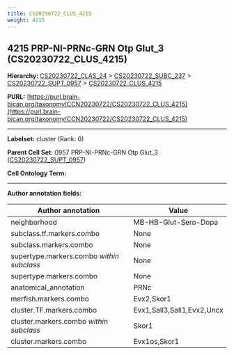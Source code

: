 ```yaml
---
title: CS20230722_CLUS_4215
weight: 4215
---
```

## 4215 PRP-NI-PRNc-GRN Otp Glut_3 (CS20230722_CLUS_4215)
<b>Hierarchy: </b>
[CS20230722_CLAS_24](../CS20230722_CLAS_24) >
[CS20230722_SUBC_237](../CS20230722_SUBC_237) >
[CS20230722_SUPT_0957](../CS20230722_SUPT_0957) >
[CS20230722_CLUS_4215](../CS20230722_CLUS_4215)

**PURL:** [https://purl.brain-bican.org/taxonomy/CCN20230722/CS20230722_CLUS_4215](https://purl.brain-bican.org/taxonomy/CCN20230722/CS20230722_CLUS_4215)

---


**Labelset:** cluster (Rank: 0)

**Parent Cell Set:** 0957 PRP-NI-PRNc-GRN Otp Glut_3 ([CS20230722_SUPT_0957](../CS20230722_SUPT_0957))



**Cell Ontology Term:** 

[MARKER GENES.]: #


---

[TRANSFERRED ANNOTATIONS.]: #


[AUTHOR ANNOTATION FIELDS.]: #


**Author annotation fields:**

| Author annotation | Value |
|-------------------|-------|
|neighborhood|MB-HB-Glut-Sero-Dopa|
|subclass.tf.markers.combo|None|
|subclass.markers.combo|None|
|supertype.markers.combo _within subclass_|None|
|supertype.markers.combo|None|
|anatomical_annotation|PRNc|
|merfish.markers.combo|Evx2,Skor1|
|cluster.TF.markers.combo|Evx1,Sall3,Sall1,Evx2,Uncx|
|cluster.markers.combo _within subclass_|Skor1|
|cluster.markers.combo|Evx1os,Skor1|
